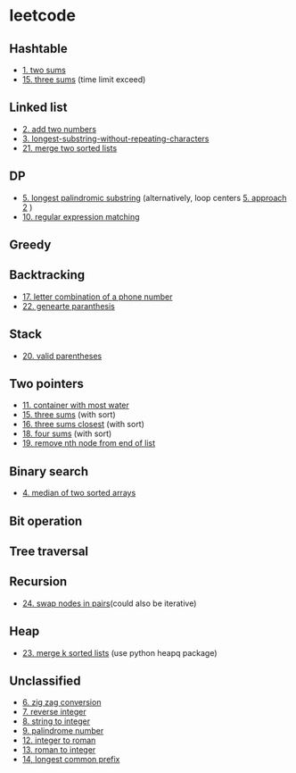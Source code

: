 # leetcode
## Hashtable
* [1. two sums](https://github.com/yc65/lc/blob/master/1.two-sum.py)
* [15. three sums](https://github.com/yc65/lc/blob/master/15.3-sum_based_on_two_sums.py) (time limit exceed)
## Linked list
* [2. add two numbers](https://github.com/yc65/lc/blob/master/2.add-two-numbers.py)
* [3. longest-substring-without-repeating-characters](https://github.com/yc65/lc/blob/master/3.longest-substring-without-repeating-characters.py)
* [21. merge two sorted lists](https://github.com/yc65/lc/blob/master/21.merge-two-sorted-lists.py)
## DP
* [5. longest palindromic substring](https://github.com/yc65/lc/blob/master/5.longest-palindromic-substring_dp.py) (alternatively, loop centers [5. approach 2](https://github.com/yc65/lc/blob/master/5.longest-palindromic-substring_loop_center.py) )
* [10. regular expression matching](https://github.com/yc65/lc/blob/master/10.regular-expression-matching.py)
## Greedy
## Backtracking
* [17. letter combination of a phone number](https://github.com/yc65/lc/blob/master/17.letter-combinations-of-a-phone-number.py)
* [22. genearte paranthesis](https://github.com/yc65/lc/blob/master/22.generate-parentheses.py)
## Stack
* [20. valid parentheses](https://github.com/yc65/lc/blob/master/20.valid-parentheses.py)
## Two pointers
* [11. container with most water](https://github.com/yc65/lc/blob/master/11.container-with-most-water.py)
* [15. three sums](https://github.com/yc65/lc/blob/master/15.3-sum_with_sort.py) (with sort)
* [16. three sums closest](https://github.com/yc65/lc/blob/master/16.3-sum-closest.py) (with sort)
* [18. four sums](https://github.com/yc65/lc/blob/master/18.4-sum.py) (with sort)
* [19. remove nth node from end of list](https://github.com/yc65/lc/blob/master/19.remove-nth-node-from-end-of-list.py)
## Binary search
* [4. median of two sorted arrays](https://github.com/yc65/lc/blob/master/4.median-of-two-sorted-arrays.py)
## Bit operation
## Tree traversal
## Recursion 
* [24. swap nodes in pairs](https://github.com/yc65/lc/blob/master/24.swap-nodes-in-pairs.py)(could also be iterative)
## Heap
* [23. merge k sorted lists](https://github.com/yc65/lc/blob/master/23.merge-k-sorted-lists_with_heap.py) (use python heapq package)
## Unclassified
* [6. zig zag conversion](https://github.com/yc65/lc/blob/master/6.zig-zag-conversion_solusion1.py)
* [7. reverse integer](https://github.com/yc65/lc/blob/master/7.reverse-integer.py)
* [8. string to integer](https://github.com/yc65/lc/blob/master/8.string-to-integer-atoi.py)
* [9. palindrome number](https://github.com/yc65/lc/blob/master/9.palindrome-number.py)
* [12. integer to roman](https://github.com/yc65/lc/blob/master/12.integer-to-roman.py)
* [13. roman to integer](https://github.com/yc65/lc/blob/master/13.roman-to-integer.py)
* [14, longest common prefix](https://github.com/yc65/lc/blob/master/14.longest-common-prefix.py)
